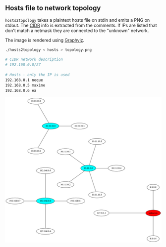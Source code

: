 ## Hosts file to network topology
`hosts2topology` takes a plaintext hosts file on stdin and emits a PNG on
stdout. The [CIDR](https://en.wikipedia.org/wiki/CIDR) info is extracted from
the comments. If IPs are listed that don't match a netmask they are connected to
the "unknown" network.

The image is rendered using [Graphviz](http://graphviz.org).

```bash
./hosts2topology < hosts > topology.png
```
```bash
# CIDR network description
# 192.168.0.0/27

# Hosts - only the IP is used
192.168.0.1 neque
192.168.0.5 maxime
192.168.0.6 ea
```

![](topology.png)
